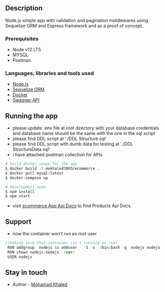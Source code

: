 ## Description
Node.js simple app with validation and pagination middlewares using Sequelize ORM and Express framework and  as a proof of concept.
### Prerequisites  
  
-  Node v12 LTS
-  MYSQL
-  Postman
  ### Languages, libraries and tools used
-   [Node.js](https://nodejs.org/en/)
-   [Sequelize ORM](https://sequelize.org/)
-   [Docker](https://www.docker.com/)
-   [Swagger API](https://swagger.io/)

## Running the app
- please update .env file at root directory with your database credentials and database name should be the same with the one in the sql script
- please find DDL script at './DDL Structure.sql'
- please find DDL script with dumb data for testing at './DDL StructureData.sql'
- i have attached postman collection for APIs

```bash
# build docker image for the app
$ docker build -t mokhaled3003/ecommerce .
$ docker pull mysql:latest
$ docker-compose up

# development mode
$ npm install
$ npm start
```
- visit [ecommerce App Api Docs](http://localhost:3000/api-docs/) to find Products Api Docs.

## Support

- now the container won't run as root user
```javascript
//making sure that container isn't running as root
 RUN addgroup  nodejs && adduser   -S -s  /bin/bash -g  nodejs nodejs
 RUN chown nodejs:nodejs  /var/
 USER nodejs
```
## Stay in touch

- Author - [Mohamad Khaled](https://www.linkedin.com/in/engmokhaled/)
